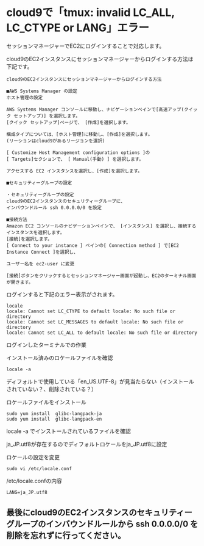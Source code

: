 # cloud9で「tmux: invalid LC_ALL, LC_CTYPE or LANG」エラー
セッションマネージャーでEC2にログインすることで対応します。

cloud9のEC2インスタンスにセッションマネージャーからログインする方法は下記です。
　
```
cloud9のEC2インスタンスにセッションマネージャーからログインする方法

■AWS Systems Manager の設定
ホスト管理の設定

AWS Systems Manager コンソールに移動し、ナビゲーションペインで[高速アップ(クイック セットアップ)] を選択します。
[クイック セットアップ]ページで、 [作成]を選択します。

構成タイプについては、[ホスト管理]に移動し、[作成]を選択します。
(リーションはcloud9があるリージョンを選択)

[ Customize Host Management configuration options ]の
[ Targets]セクションで、 [ Manual(手動) ] を選択します。

アクセスする EC2 インスタンスを選択し、[作成]を選択します。

■セキュリティーグループの設定

・セキュリティーグループの設定
cloud9のEC2インスタンスのセキュリティーグループに、
インバウンドルール ssh 0.0.0.0/0 を設定

■接続方法
Amazon EC2 コンソールのナビゲーションペインで、 [インスタンス] を選択し、接続するインスタンスを選択します。
[接続]を選択します。
[ Connect to your instance ] ペインの[ Connection method ] で[EC2 Instance Connect ]を選択し、

ユーザー名を ec2-user に変更

[接続]ボタンをクリックするとセッションマネージャー画面が起動し、EC2のターミナル画面が開きます。
```
ログインすると下記のエラー表示がされます。
```
locale
locale: Cannot set LC_CTYPE to default locale: No such file or directory
locale: Cannot set LC_MESSAGES to default locale: No such file or directory
locale: Cannot set LC_ALL to default locale: No such file or directory
```
ログインしたターミナルでの作業

インストール済みのロケールファイルを確認
```
locale -a 
```
ディフォルトで使用している「en_US.UTF-8」が見当たらない（インストールされていない？、削除されている？）

ロケールファイルをインストール

```
sudo yum install  glibc-langpack-ja
sudo yum install  glibc-langpack-en
```

locale -a でインストールされているファイルを確認

ja_JP.utf8が存在するのでディフォルトロケールをja_JP.utf8に設定

ロケールの設定を変更
```
sudo vi /etc/locale.conf
```
/etc/locale.confの内容
```
LANG=ja_JP.utf8 
```

## 最後にcloud9のEC2インスタンスのセキュリティーグループのインバウンドルールから ssh 0.0.0.0/0 を削除を忘れずに行ってください。


